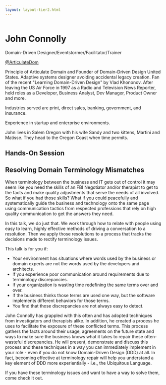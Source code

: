 ```yaml
---
layout: layout-tier2.html
---
```

<div class="container section featured-speaker">
   <div class="row">
     <div class="col-xs-12 col-sm-2 new-img-container">
       <img class="new-speaker-page-img john-connolly" />
       </div>
     <div class="col-xs-12 col-sm-10 copy-container">
       <h1 class="speaker-header">John Connolly</h1>
       <span class="speaker-subtitle">Domain-Driven Designer/Eventstormer/Facilitator/Trainer</span>
       <p><a class="speaker-handle" href="https://www.twitter.com/ArticulateDom" target="_blank">@ArticulateDom</a>
       <p>Principle of Articulate Domain and Founder of Domain-Driven Design United States. Adaptive systems designer avoiding accidental legacy creation. Fan of the recent "Learning Domain-Driven Design" by Vlad Khononov.  After leaving the US Air Force in 1997 as a Radio and Television News Reporter, held roles as a Developer, Business Analyst, Dev Manager, Product Owner and more.</p>
        <p>Industries served are print, direct sales, banking, government, and insurance.</p> 
        <p>Experience in startup and enterprise environments.</p>
        <p>John lives in Salem Oregon with his wife Sandy and two kittens, Martini and Matisse.  They head to the Oregon Coast when time permits.</p>
       <h2>Hands-On Session</h2>
        <h2 class="gold">Resolving Domain Terminology Mismatches</h2>
       <p>When terminology between the business and IT gets out of control it may seem like you need the skills of an FBI Negotiator and/or therapist to get to the facts and make quality adjustments that serve the needs of all involved. So what if you had those skills?  What if you could peacefully and systematically guide the business and technology onto the same page using communication tactics from respected professions that rely on high quality communication to get the answers they need.</p>
        <p>In this talk, we do just that.  We work through how to relate with people using easy to learn, highly effective methods of driving a conversation to a resolution.  Then we apply those resolutions to a process that tracks the decisions made to rectify terminology issues.</p>
        <p>This talk is for you if:</p>
        <ul>
            <li>Your environment has situations where words used by the business or domain experts are not the words used by the developers and architects. </li>
            <li>If you experience poor communication around requirements due to terminology discrepancies. </li>
            <li>If your organization is wasting time redefining the same terms over and over. </li>
            <li>If the business thinks those terms are used one way, but the software implements different behaviors for those terms. </li>
            <li>You find that those discrepancies are not always easy to detect. </li>
        </ul>
        <p>John Connolly has grappled with this often and has adopted techniques from investigators and therapists alike.  In addition, he created a process he uses to facilitate the exposure of these conflicted terms.  This process gathers the facts around their usage, agreements on the future state and ways to make sure the business knows what it takes to repair these often-wasteful discrepancies.  He will present, demonstrate and discuss this process and these techniques in a way you can immediately implement in your role - even if you do not know Domain-Driven Design (DDD) at all.  In fact, becoming effective at terminology repair will help you understand a key element of DDD more experientially - i.e., the Ubiquitous Language.</p>
        <p>If you have these terminology issues and want to have a way to solve them, come check it out.</p>
     </div>
   </div>
 </div>